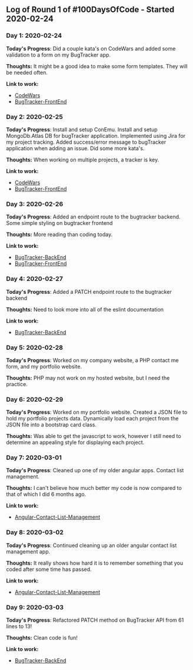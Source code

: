 ## Log of Round 1 of #100DaysOfCode - Started 2020-02-24

### Day 1: 2020-02-24

**Today's Progress**: Did a couple kata's on CodeWars and added some validation to a form on my BugTracker app.

**Thoughts:** It might be a good idea to make some form templates.  They will be needed often.

**Link to work:**
* [CodeWars](https://github.com/Joe-Sendra/CodeWars/tree/master/2020-02-24)
* [BugTracker-FrontEnd](https://github.com/Joe-Sendra/bugTracker-Frontend/commit/e227ad850455de82d8e7a731d02b2f44101766b5)

### Day 2: 2020-02-25

**Today's Progress**: Install and setup ConEmu. Install and setup MongoDb.Atlas DB for bugTracker application. Implemented using Jira for my project tracking.  Added success/error message to bugTracker application when adding an issue. Did some more kata's.

**Thoughts:** When working on multiple projects, a tracker is key.

**Link to work:**
* [CodeWars](https://github.com/Joe-Sendra/CodeWars/tree/master/2020-02-25)
* [BugTracker-FrontEnd](https://github.com/Joe-Sendra/bugTracker-Frontend/commit/5a3520dda12137002555d6b776f2b8d922ff2bba)

### Day 3: 2020-02-26

**Today's Progress**: Added an endpoint route to the bugtracker backend. Some simple styling on bugtracker frontend

**Thoughts:** More reading than coding today.

**Link to work:**
* [BugTracker-BackEnd](https://github.com/Joe-Sendra/bugTracker-Backend/commit/f48da9ccd7c07e13c8a53c7b47be7502b1a842c4)
* [BugTracker-FrontEnd](https://github.com/Joe-Sendra/bugTracker-Frontend/commit/813361da98167a5e4c29d71dcb872343abdb4a10)

### Day 4: 2020-02-27

**Today's Progress**: Added a PATCH endpoint route to the bugtracker backend

**Thoughts:** Need to look more into all of the eslint documentation

**Link to work:**
* [BugTracker-BackEnd](https://github.com/Joe-Sendra/bugTracker-Backend/commit/565943c5930c18febb520d9e69e83b7c13fd7af8)

### Day 5: 2020-02-28

**Today's Progress**: Worked on my company website, a PHP contact me form, and my portfolio website.

**Thoughts:** PHP may not work on my hosted website, but I need the practice.

### Day 6: 2020-02-29

**Today's Progress**: Worked on my portfolio website. Created a JSON file to hold my portfolio projects data. Dynamically load each project from the JSON file into a bootstrap card class.

**Thoughts:** Was able to get the javascript to work, however I still need to determine an appealing style for displaying each project.

### Day 7: 2020-03-01

**Today's Progress**: Cleaned up one of my older angular apps.  Contact list management.

**Thoughts:** I can't believe how much better my code is now compared to that of which I did 6 months ago.

**Link to work:**
* [Angular-Contact-List-Management](https://github.com/Joe-Sendra/Angular-Contact-List-Management/commit/0d36e3ee075b84adbc0dfe4a2d3eebb9e3e2b6d2)

### Day 8: 2020-03-02

**Today's Progress**: Continued cleaning up an older angular contact list management app.

**Thoughts:** It really shows how hard it is to remember something that you coded after some time has passed.

**Link to work:**
* [Angular-Contact-List-Management](https://github.com/Joe-Sendra/Angular-Contact-List-Management/commit/32a7f0646e0909054371e21cdb4a7f33d4a2607b)

### Day 9: 2020-03-03

**Today's Progress**: Refactored PATCH method on BugTracker API from 61 lines to 13!

**Thoughts:** Clean code is fun!

**Link to work:**
* [BugTracker-BackEnd](https://github.com/Joe-Sendra/bugTracker-Backend/commit/f0a159bcd351a25bb03ccd1e21c3e4624f0d86eb)
